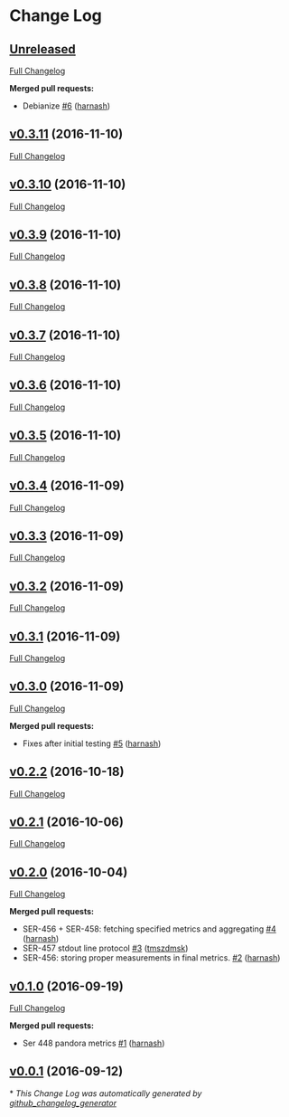 # Change Log

## [Unreleased](https://github.com/Wikia/metrics-fetcher/tree/HEAD)

[Full Changelog](https://github.com/Wikia/metrics-fetcher/compare/v0.3.11...HEAD)

**Merged pull requests:**

- Debianize [\#6](https://github.com/Wikia/metrics-fetcher/pull/6) ([harnash](https://github.com/harnash))

## [v0.3.11](https://github.com/Wikia/metrics-fetcher/tree/v0.3.11) (2016-11-10)
[Full Changelog](https://github.com/Wikia/metrics-fetcher/compare/v0.3.10...v0.3.11)

## [v0.3.10](https://github.com/Wikia/metrics-fetcher/tree/v0.3.10) (2016-11-10)
[Full Changelog](https://github.com/Wikia/metrics-fetcher/compare/v0.3.9...v0.3.10)

## [v0.3.9](https://github.com/Wikia/metrics-fetcher/tree/v0.3.9) (2016-11-10)
[Full Changelog](https://github.com/Wikia/metrics-fetcher/compare/v0.3.8...v0.3.9)

## [v0.3.8](https://github.com/Wikia/metrics-fetcher/tree/v0.3.8) (2016-11-10)
[Full Changelog](https://github.com/Wikia/metrics-fetcher/compare/v0.3.7...v0.3.8)

## [v0.3.7](https://github.com/Wikia/metrics-fetcher/tree/v0.3.7) (2016-11-10)
[Full Changelog](https://github.com/Wikia/metrics-fetcher/compare/v0.3.6...v0.3.7)

## [v0.3.6](https://github.com/Wikia/metrics-fetcher/tree/v0.3.6) (2016-11-10)
[Full Changelog](https://github.com/Wikia/metrics-fetcher/compare/v0.3.5...v0.3.6)

## [v0.3.5](https://github.com/Wikia/metrics-fetcher/tree/v0.3.5) (2016-11-10)
[Full Changelog](https://github.com/Wikia/metrics-fetcher/compare/v0.3.4...v0.3.5)

## [v0.3.4](https://github.com/Wikia/metrics-fetcher/tree/v0.3.4) (2016-11-09)
[Full Changelog](https://github.com/Wikia/metrics-fetcher/compare/v0.3.3...v0.3.4)

## [v0.3.3](https://github.com/Wikia/metrics-fetcher/tree/v0.3.3) (2016-11-09)
[Full Changelog](https://github.com/Wikia/metrics-fetcher/compare/v0.3.2...v0.3.3)

## [v0.3.2](https://github.com/Wikia/metrics-fetcher/tree/v0.3.2) (2016-11-09)
[Full Changelog](https://github.com/Wikia/metrics-fetcher/compare/v0.3.1...v0.3.2)

## [v0.3.1](https://github.com/Wikia/metrics-fetcher/tree/v0.3.1) (2016-11-09)
[Full Changelog](https://github.com/Wikia/metrics-fetcher/compare/v0.3.0...v0.3.1)

## [v0.3.0](https://github.com/Wikia/metrics-fetcher/tree/v0.3.0) (2016-11-09)
[Full Changelog](https://github.com/Wikia/metrics-fetcher/compare/v0.2.2...v0.3.0)

**Merged pull requests:**

- Fixes after initial testing [\#5](https://github.com/Wikia/metrics-fetcher/pull/5) ([harnash](https://github.com/harnash))

## [v0.2.2](https://github.com/Wikia/metrics-fetcher/tree/v0.2.2) (2016-10-18)
[Full Changelog](https://github.com/Wikia/metrics-fetcher/compare/v0.2.1...v0.2.2)

## [v0.2.1](https://github.com/Wikia/metrics-fetcher/tree/v0.2.1) (2016-10-06)
[Full Changelog](https://github.com/Wikia/metrics-fetcher/compare/v0.2.0...v0.2.1)

## [v0.2.0](https://github.com/Wikia/metrics-fetcher/tree/v0.2.0) (2016-10-04)
[Full Changelog](https://github.com/Wikia/metrics-fetcher/compare/v0.1.0...v0.2.0)

**Merged pull requests:**

- SER-456 + SER-458: fetching specified metrics and aggregating [\#4](https://github.com/Wikia/metrics-fetcher/pull/4) ([harnash](https://github.com/harnash))
- SER-457 stdout line protocol [\#3](https://github.com/Wikia/metrics-fetcher/pull/3) ([tmszdmsk](https://github.com/tmszdmsk))
- SER-456: storing proper measurements in final metrics. [\#2](https://github.com/Wikia/metrics-fetcher/pull/2) ([harnash](https://github.com/harnash))

## [v0.1.0](https://github.com/Wikia/metrics-fetcher/tree/v0.1.0) (2016-09-19)
[Full Changelog](https://github.com/Wikia/metrics-fetcher/compare/v0.0.1...v0.1.0)

**Merged pull requests:**

- Ser 448 pandora metrics [\#1](https://github.com/Wikia/metrics-fetcher/pull/1) ([harnash](https://github.com/harnash))

## [v0.0.1](https://github.com/Wikia/metrics-fetcher/tree/v0.0.1) (2016-09-12)


\* *This Change Log was automatically generated by [github_changelog_generator](https://github.com/skywinder/Github-Changelog-Generator)*